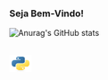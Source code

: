### Seja Bem-Vindo!



![Anurag's GitHub stats](https://github-readme-stats.vercel.app/api?username=zdevjoao&show_icons=true&theme=dark)
<div style="display: inline_block"><br>
  <img align="center" alt="Rafa-Python" height="30" width="40" src="https://raw.githubusercontent.com/devicons/devicon/master/icons/python/python-original.svg">

</div>

